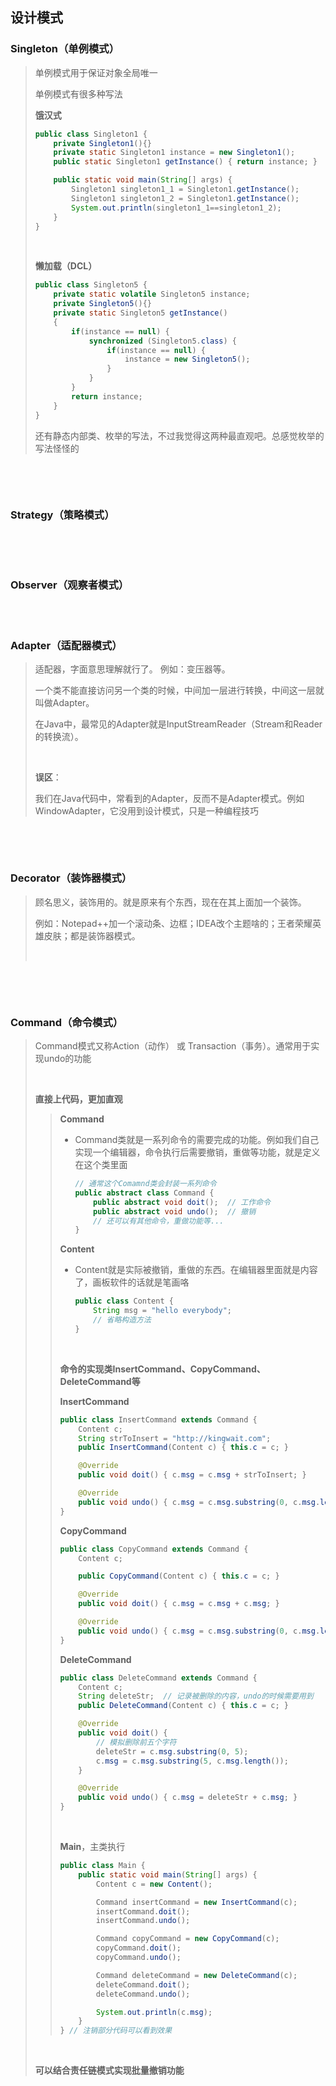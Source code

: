 ## 设计模式

### Singleton（单例模式）

> 单例模式用于保证对象全局唯一
>
> 单例模式有很多种写法
>
> **饿汉式**
>
> ```java
> public class Singleton1 {
>     private Singleton1(){}
>     private static Singleton1 instance = new Singleton1();
>     public static Singleton1 getInstance() { return instance; }
> 
>     public static void main(String[] args) {
>         Singleton1 singleton1_1 = Singleton1.getInstance();
>         Singleton1 singleton1_2 = Singleton1.getInstance();
>         System.out.println(singleton1_1==singleton1_2);
>     }
> }
> ```
>
> ​						
>
> **懒加载（DCL）**
>
> ```java
> public class Singleton5 {
>     private static volatile Singleton5 instance;
>     private Singleton5(){}
>     private static Singleton5 getInstance()
>     {
>         if(instance == null) {
>             synchronized (Singleton5.class) {
>                 if(instance == null) {
>                     instance = new Singleton5();
>                 }
>             }
>         }
>         return instance;
>     }
> }
> ```
>
> 还有静态内部类、枚举的写法，不过我觉得这两种最直观吧。总感觉枚举的写法怪怪的

​				

​			

### Strategy（策略模式）

> 

​				

​			

### Observer（观察者模式）

> 

​			
​			

### Adapter（适配器模式）

> 适配器，字面意思理解就行了。 例如：变压器等。
>
> 一个类不能直接访问另一个类的时候，中间加一层进行转换，中间这一层就叫做Adapter。
>
> 在Java中，最常见的Adapter就是InputStreamReader（Stream和Reader的转换流）。
>
> ​				
>
> **误区**：
>
> 我们在Java代码中，常看到的Adapter，反而不是Adapter模式。例如WindowAdapter，它没用到设计模式，只是一种编程技巧
>
> 

​				

​						

### Decorator（装饰器模式）

> 顾名思义，装饰用的。就是原来有个东西，现在在其上面加一个装饰。
>
> 例如：Notepad++加一个滚动条、边框；IDEA改个主题啥的；王者荣耀英雄皮肤；都是装饰器模式。
>
> ​				
>
> 
>
> 

​					

​					

### Command（命令模式）

> Command模式又称Action（动作） 或 Transaction（事务）。通常用于实现undo的功能
>
> ​			
>
> **直接上代码，更加直观**
>
> > **Command**			
> >
> > * Command类就是一系列命令的需要完成的功能。例如我们自己实现一个编辑器，命令执行后需要撤销，重做等功能，就是定义在这个类里面
> >
> >   ```java
> >   // 通常这个Comamnd类会封装一系列命令
> >   public abstract class Command {
> >       public abstract void doit();  // 工作命令
> >       public abstract void undo();  // 撤销
> >       // 还可以有其他命令，重做功能等...
> >   }
> >   ```
> >
> >   
> >
> > **Content**
> >
> > * Content就是实际被撤销，重做的东西。在编辑器里面就是内容了，画板软件的话就是笔画咯
> >
> >   ```java
> >   public class Content {
> >       String msg = "hello everybody";
> >       // 省略构造方法
> >   }
> >   ```
> >
> >   ​		
> >
> > **命令的实现类InsertCommand、CopyCommand、DeleteCommand等**
> >
> > **InsertCommand**
> >
> > ```java
> > public class InsertCommand extends Command {
> >     Content c;
> >     String strToInsert = "http://kingwait.com";
> >     public InsertCommand(Content c) { this.c = c; }
> > 
> >     @Override
> >     public void doit() { c.msg = c.msg + strToInsert; }
> > 
> >     @Override
> >     public void undo() { c.msg = c.msg.substring(0, c.msg.length() - strToInsert.length()); }
> > }		
> > ```
> >
> > **CopyCommand**
> >
> > ```java
> > public class CopyCommand extends Command {
> >     Content c;
> > 
> >     public CopyCommand(Content c) { this.c = c; }
> > 
> >     @Override
> >     public void doit() { c.msg = c.msg + c.msg; }
> > 
> >     @Override
> >     public void undo() { c.msg = c.msg.substring(0, c.msg.length() / 2); }
> > }
> > ```
> >
> > **DeleteCommand**
> >
> > ```java
> > public class DeleteCommand extends Command {
> >     Content c;
> >     String deleteStr;  // 记录被删除的内容，undo的时候需要用到
> >     public DeleteCommand(Content c) { this.c = c; }
> > 
> >     @Override
> >     public void doit() {
> >         // 模拟删除前五个字符
> >         deleteStr = c.msg.substring(0, 5);
> >         c.msg = c.msg.substring(5, c.msg.length());
> >     }
> > 
> >     @Override
> >     public void undo() { c.msg = deleteStr + c.msg; }
> > }
> > ```
> >
> > ​			
> >
> > **Main**，主类执行
> >
> > ```java
> > public class Main {
> >     public static void main(String[] args) {
> >         Content c = new Content();
> > 
> >         Command insertCommand = new InsertCommand(c);
> >         insertCommand.doit();
> >         insertCommand.undo();
> > 
> >         Command copyCommand = new CopyCommand(c);
> >         copyCommand.doit();
> >         copyCommand.undo();
> > 
> >         Command deleteCommand = new DeleteCommand(c);
> >         deleteCommand.doit();
> >         deleteCommand.undo();
> > 
> >         System.out.println(c.msg);
> >     }
> > } // 注销部分代码可以看到效果
> > ```
>
> ​					
>
> **可以结合责任链模式实现批量撤销功能**

